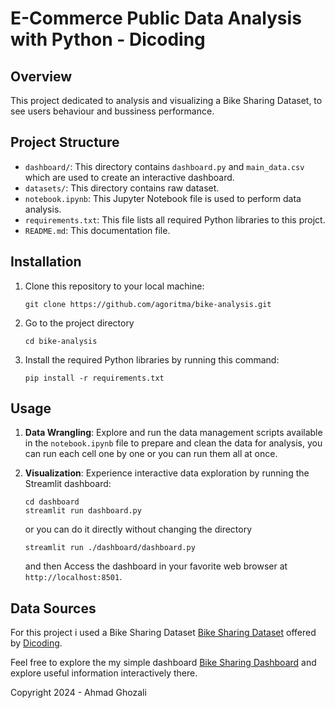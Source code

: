# E-Commerce Public Data Analysis with Python - Dicoding

## Overview
This project dedicated to analysis and visualizing a Bike Sharing Dataset, to see users behaviour and bussiness performance.

## Project Structure
- `dashboard/`: This directory contains `dashboard.py` and `main_data.csv` which are used to create an interactive dashboard.
- `datasets/`: This directory contains raw dataset.
- `notebook.ipynb`: This Jupyter Notebook file is used to perform data analysis.
- `requirements.txt`: This file lists all required Python libraries to this projct.
- `README.md`: This documentation file.

## Installation
1. Clone this repository to your local machine:
   ```
   git clone https://github.com/agoritma/bike-analysis.git
   ```
2. Go to the project directory
   ```
   cd bike-analysis
   ```
3. Install the required Python libraries by running this command:
   ```
   pip install -r requirements.txt
   ```

## Usage
1. **Data Wrangling**: Explore and run the data management scripts available in the `notebook.ipynb` file to prepare and clean the data for analysis, you can run each cell one by one or you can run them all at once.

2. **Visualization**: Experience interactive data exploration by running the Streamlit dashboard:
   ```
   cd dashboard
   streamlit run dashboard.py
   ```
   or you can do it directly without changing the directory
   ```
   streamlit run ./dashboard/dashboard.py
   ```
   and then Access the dashboard in your favorite web browser at `http://localhost:8501`.

## Data Sources
For this project i used a Bike Sharing Dataset [Bike Sharing Dataset](https://drive.google.com/file/d/1RaBmV6Q6FYWU4HWZs80Suqd7KQC34diQ/view) offered by [Dicoding](https://www.dicoding.com/).

Feel free to explore the my simple dashboard [Bike Sharing Dashboard](https://ahmadghozali-bike-sharing.streamlit.app/) and explore useful information interactively there.

Copyright 2024 - Ahmad Ghozali